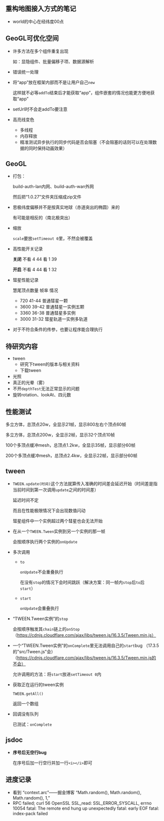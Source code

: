 ## 重构地图接入方式的笔记

- world的中心在经纬度00点


## GeoGL可优化空间

- 许多方法在多个组件重复出现

  如：显隐组件、批量偏移子项、数据源解析

- 错误统一处理

- 将“app”放在框架内部而不是让用户自己`new`  

  这样就不必等`addTo`结束后才能获取“app”，组件嵌套的情况也能更方便地获取“app”
  
- setUrl时不会走addTo要注意

- 高亮线变色

  - 多线程
  - 内存释放
  - 精准测试异步执行的同步代码是否会阻塞（不会阻塞的话则可以在处理数据的同时保持动画效果）

##  GeoGL

- 打包：

  build-auth-lan内网、build-auth-wan外网  

  然后把“1.0.27”文件夹压缩成zip文件

- 思极纬度偏移并不是按真实地球（赤道突出的椭圆）来的  

  有可能是相反的（南北极突出）   

- 缩放  

  `scale`要放`setTimeout 0`里，不然会被覆盖

- 高性能开关记录

  **关闭**
  不看 4 44
  看 1 39

  **开启**
  不看 4 44
  看 1 32
  
- 彗星性能记录

  慧尾顶点数量  帧率  情况

  - 720  41-44  普通彗星一颗
  - 3600  39-42  普通彗星一实例五颗
  - 3360  36-38  普通彗星多实例
  - 3000  31-32  彗星轨道一实例多轨道

- 对于不符合条件的传参，也要让程序能合理执行

## 待研究内容

- tween
  - 研究下tween的版本与相关资料
  - 下载tween
- 光照
- 真正的光晕（雾）
- 不开`depthTest`无法正常显示的问题
- 旋转rotation、lookAt、四元数

## 性能测试

多立方体，总顶点20w，全显示21帧，显示800左右个顶点60帧

多立方体，总顶点200w，全显示2帧，显示32个顶点10帧

100个多顶点缓冲mesh，总顶点1.2kw，全显示35帧，显示部分60帧

200个多顶点缓冲mesh，总顶点2.4kw，全显示22帧，显示部分60帧

## tween

- `TWEEN.update(时间)`这个方法就算传入准确的时间差会延迟开始（时间差是指当前时间到第一次调用`update`之间的时间差）  

  延迟时间不定  
  
  而且在性能极限情况下会出现数值闪动  
  
  彗星组件中一个实例超过两个彗星也会无法开始
  
- 在从一个`TWEEN.Tween`实例到另一个实例的那一帧  

  会按顺序执行两个实例的`onUpdate`  

- 多次调用  

  - `to`  

    `onUpdate`不会重叠执行  

    在没有`stop`的情况下会时间跳跃（解决方案：同一帧内`stop`后`to`后`start`）  

  - `start`  

    `onUpdate`会重叠执行

- “TWEEN.Tween实例”的`stop`  

  会按顺序触发其`chain`链上的`onStop` （https://cdnjs.cloudflare.com/ajax/libs/tween.js/16.3.5/Tween.min.js）
  
- 一个“TWEEN.Tween实例”的`onComplete`里无法调用自己的`start`bug  （17.3.5的"src/Tween.js"会）（https://cdnjs.cloudflare.com/ajax/libs/tween.js/16.3.5/Tween.min.js的不会）

  允许调用的方法：将`start`放进`setTimeout 0`内
  
- 获取正在运行的tween实例

  `TWEEN.getAll()`

  返回一个数组

- 回调没有队列

  已测试：`onComplete`

## jsdoc

- **序号后无空行bug**  

  在序号后加一行空行并加一行`<i></i>`即可
  

## 进度记录

- 看到
“context.arc”——掘金博客
“Math.random(), Math.random(), Math.random(), 1,”
- RPC failed; curl 56 OpenSSL SSL_read: SSL_ERROR_SYSCALL, errno 10054
  fatal: The remote end hung up unexpectedly
  fatal: early EOF
  fatal: index-pack failed